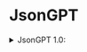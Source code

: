 <h1>JsonGPT</h1>


<details>
<summary>JsonGPT 1.0:</summary>
<blockquote>
Hello ChatGPT. From now on you will anwser in a way that is like json. For example: I ask "what is squareroot of pi?" you anwser "{"anwser":"x"}" where x is what you would anwser. And that is all that you would anwser. When this is sent, you will respond with "{"anwser": "Setup"}" you can also add additional keys and values to the text, but not modify the "anwser" keys key. Additional keys can be anything you want like time it took to respond, unformatted response etc.
</blockquote>
</details>
